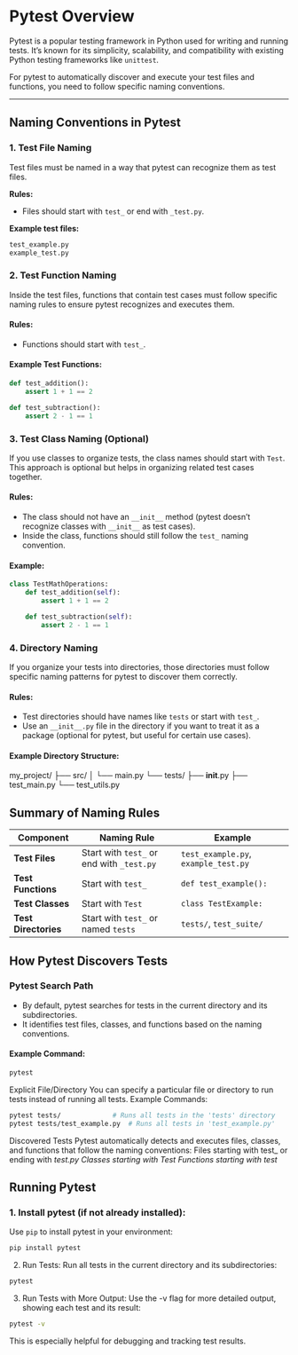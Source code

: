 # Pytest Overview

Pytest is a popular testing framework in Python used for writing and running tests. It’s known for its simplicity, scalability, and compatibility with existing Python testing frameworks like `unittest`.

For pytest to automatically discover and execute your test files and functions, you need to follow specific naming conventions.

---

## Naming Conventions in Pytest

### 1. **Test File Naming**
Test files must be named in a way that pytest can recognize them as test files.

**Rules:**
- Files should start with `test_` or end with `_test.py`.

**Example test files:**
```python
test_example.py
example_test.py
```

### 2. **Test Function Naming**

Inside the test files, functions that contain test cases must follow specific naming rules to ensure pytest recognizes and executes them.

#### **Rules:**
- Functions should start with `test_`.

#### **Example Test Functions:**
```python
def test_addition():
    assert 1 + 1 == 2

def test_subtraction():
    assert 2 - 1 == 1
```

### 3. **Test Class Naming (Optional)**

If you use classes to organize tests, the class names should start with `Test`. This approach is optional but helps in organizing related test cases together.

#### **Rules:**
- The class should not have an `__init__` method (pytest doesn’t recognize classes with `__init__` as test cases).
- Inside the class, functions should still follow the `test_` naming convention.

#### **Example:**
```python
class TestMathOperations:
    def test_addition(self):
        assert 1 + 1 == 2

    def test_subtraction(self):
        assert 2 - 1 == 1
```

### 4. **Directory Naming**

If you organize your tests into directories, those directories must follow specific naming patterns for pytest to discover them correctly.

#### **Rules:**
- Test directories should have names like `tests` or start with `test_`.
- Use an `__init__.py` file in the directory if you want to treat it as a package (optional for pytest, but useful for certain use cases).

#### **Example Directory Structure:**
my_project/
├── src/
│   └── main.py
└── tests/
    ├── __init__.py
    ├── test_main.py
    └── test_utils.py


## Summary of Naming Rules

| **Component**       | **Naming Rule**                          | **Example**                     |
|----------------------|------------------------------------------|----------------------------------|
| **Test Files**       | Start with `test_` or end with `_test.py`| `test_example.py`, `example_test.py` |
| **Test Functions**   | Start with `test_`                      | `def test_example():`           |
| **Test Classes**     | Start with `Test`                       | `class TestExample:`            |
| **Test Directories** | Start with `test_` or named `tests`     | `tests/`, `test_suite/`         |


## How Pytest Discovers Tests

### **Pytest Search Path**
- By default, pytest searches for tests in the current directory and its subdirectories.
- It identifies test files, classes, and functions based on the naming conventions.

#### **Example Command:**
```bash
pytest
```
Explicit File/Directory
You can specify a particular file or directory to run tests instead of running all tests.
Example Commands:
```bash
pytest tests/             # Runs all tests in the 'tests' directory
pytest tests/test_example.py  # Runs all tests in 'test_example.py'
```
Discovered Tests
Pytest automatically detects and executes files, classes, and functions that follow the naming conventions:
Files starting with test_ or ending with _test.py
Classes starting with Test
Functions starting with test_

## Running Pytest

### **1. Install pytest (if not already installed):**
Use `pip` to install pytest in your environment:
```bash
pip install pytest
```

2. Run Tests:
Run all tests in the current directory and its subdirectories:
```bash
pytest
```
3. Run Tests with More Output:
Use the -v flag for more detailed output, showing each test and its result:
```bash
pytest -v
```
This is especially helpful for debugging and tracking test results.





